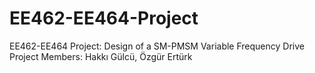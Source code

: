# EE462-EE464-Project
EE462-EE464 Project: Design of a SM-PMSM Variable Frequency Drive 
Project Members: Hakkı Gülcü, Özgür Ertürk
